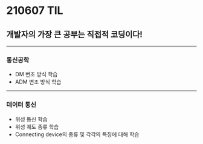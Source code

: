 # 210607 TIL
## 개발자의 가장 큰 공부는 직접적 코딩이다!
------------------------
### 통신공학
  * DM 변조 방식 학습
  * ADM 변조 방식 학습 
-----------------
### 데이터 통신
  * 위성 통신 학습
  * 위성 궤도 종류 학습
  * Connecting device의 종류 및 각각의 특징에 대해 학습

